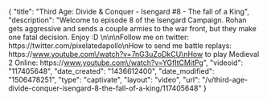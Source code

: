{
    "title": "Third Age: Divide & Conquer - Isengard #8 - The fall of a King",
    "description": "Welcome to episode 8 of the Isengard Campaign.   Rohan gets aggressive  and sends a couple armies to the war front, but they make one fatal decision.  Enjoy :D \n\n\nFollow me on twitter: https:\/\/twitter.com\/pixelatedapollo\nHow to send me battle replays: https:\/\/www.youtube.com\/watch?v=7nG3uZoDkCU\nHow to play Medieval 2 Online: https:\/\/www.youtube.com\/watch?v=YGfItCMitPg",
    "videoid": "117405648",
    "date_created": "1436612400",
    "date_modified": "1506478251",
    "type": "captivate",
    "layout": "video",
    "url": "\/v\/third-age-divide-conquer-isengard-8-the-fall-of-a-king\/117405648"
}